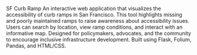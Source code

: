 SF Curb Ramp An interactive web application that visualizes the accessibility of curb ramps in San Francisco. This tool highlights missing and poorly maintained ramps to raise awareness about accessibility issues. Users can search by location, view ramp conditions, and interact with an informative map. Designed for policymakers, advocates, and the community to encourage inclusive infrastructure development. Built using Flask, Folium, Pandas, and HTML/CSS.
